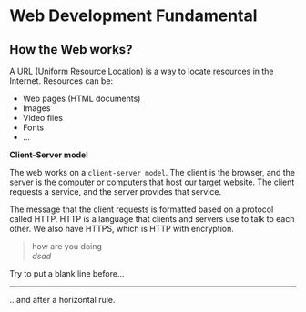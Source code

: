 # Web Development Fundamental

## How the Web works?

A URL (Uniform Resource Location) is a way to locate resources in the Internet. Resources can be:

* Web pages (HTML documents)
* Images
* Video files
* Fonts
* ...

**Client-Server model**

The web works on a `client-server model`. The client is the browser, and the server is the computer or computers that host our target website. The client requests a service, and the server provides that service.

The message that the client requests is formatted based on a protocol called HTTP. HTTP is a language that clients and servers use to talk to each other. We also have HTTPS, which is HTTP with encryption.


> how are you doing  
*dsad*

Try to put a blank line before...

---

...and after a horizontal rule.